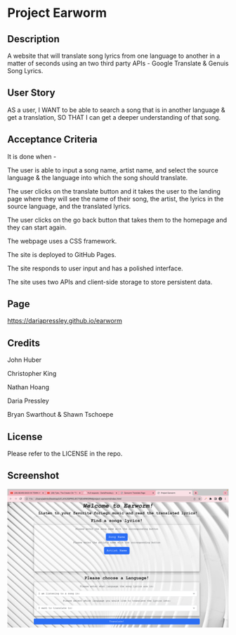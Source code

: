 # Project Earworm

## Description

A website that will translate song lyrics from one language to another in a matter of seconds using an two third party APIs - Google Translate & Genuis Song Lyrics.

## User Story

AS a user,
I WANT to be able to search a song that is in another  language & get a translation, 
SO THAT I can get a deeper understanding of that song.

## Acceptance Criteria

It is done when -

The user is able to input a song name, artist name, and select the source language & the language into which the song should translate.

The user clicks on the translate button and it takes the user to the landing page where they will see the name of their song, the artist, the lyrics in the source language, and the translated lyrics.

The user clicks on the go back button that takes them to the homepage and they can start again.

The webpage uses a CSS framework.

The site is deployed to GitHub Pages.

The site responds to user input and has a polished interface.

The site uses two APIs and client-side storage to store persistent data.


## Page

https://dariapressley.github.io/earworm

## Credits

John Huber

Christopher King

Nathan Hoang

Daria Pressley

Bryan Swarthout &
Shawn Tschoepe

## License

Please refer to the LICENSE in the repo.

## Screenshot

![Alt text](assets/images/Readme-screenshot.png)
